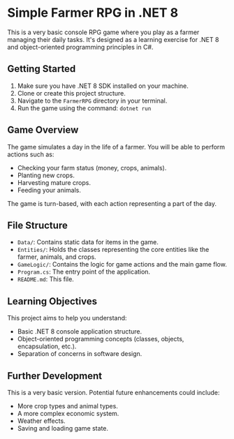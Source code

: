 # Simple Farmer RPG in .NET 8

This is a very basic console RPG game where you play as a farmer managing their daily tasks. It's designed as a learning exercise for .NET 8 and object-oriented programming principles in C#.

## Getting Started

1.  Make sure you have .NET 8 SDK installed on your machine.
2.  Clone or create this project structure.
3.  Navigate to the `FarmerRPG` directory in your terminal.
4.  Run the game using the command: `dotnet run`

## Game Overview

The game simulates a day in the life of a farmer. You will be able to perform actions such as:

* Checking your farm status (money, crops, animals).
* Planting new crops.
* Harvesting mature crops.
* Feeding your animals.

The game is turn-based, with each action representing a part of the day.

## File Structure

* `Data/`: Contains static data for items in the game.
* `Entities/`: Holds the classes representing the core entities like the farmer, animals, and crops.
* `GameLogic/`: Contains the logic for game actions and the main game flow.
* `Program.cs`: The entry point of the application.
* `README.md`: This file.

## Learning Objectives

This project aims to help you understand:

* Basic .NET 8 console application structure.
* Object-oriented programming concepts (classes, objects, encapsulation, etc.).
* Separation of concerns in software design.

## Further Development

This is a very basic version. Potential future enhancements could include:

* More crop types and animal types.
* A more complex economic system.
* Weather effects.
* Saving and loading game state.
